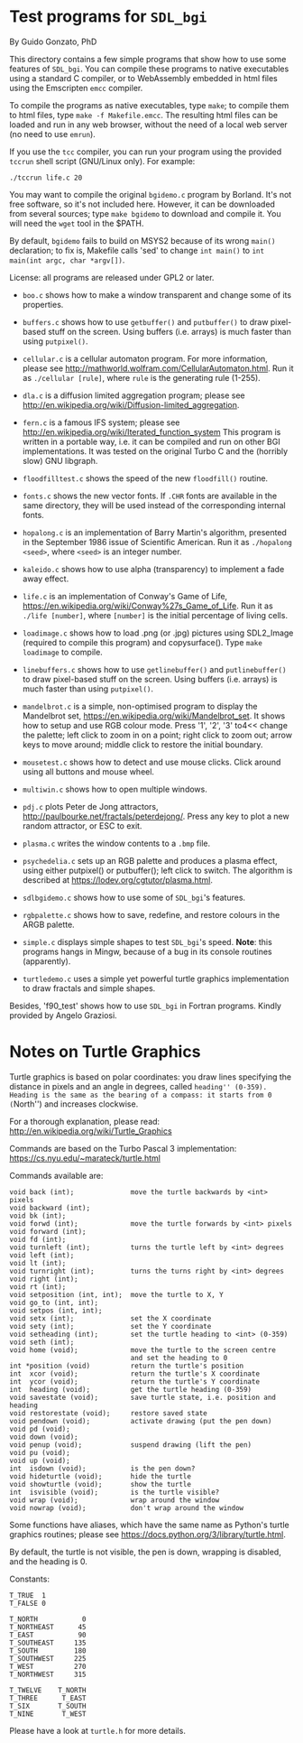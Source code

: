 # Test programs for `SDL_bgi`

By Guido Gonzato, PhD

This directory contains a few simple programs that show how to use
some features of `SDL_bgi`. You can compile these programs to native
executables using a standard C compiler, or to WebAssembly embedded in
html files using the Emscripten `emcc` compiler.

To compile the programs as native executables, type `make`; to compile
them to html files, type `make -f Makefile.emcc`. The resulting
html files can be loaded and run in any web browser, without the need
of a local web server (no need to use `emrun`).

If you use the `tcc` compiler, you can run your program using the
provided `tccrun` shell script (GNU/Linux only). For example:

    ./tccrun life.c 20

You may want to compile the original `bgidemo.c` program by Borland.
It's not free software, so it's not included here. However, it can be
downloaded from several sources; type `make bgidemo` to download and
compile it. You will need the `wget` tool in the $PATH.

By default, `bgidemo` fails to build on MSYS2 because of its wrong
`main()` declaration; to fix is, Makefile calls 'sed' to change `int
main()` to `int main(int argc, char *argv[])`.

License: all programs are released under GPL2 or later.

- `boo.c` shows how to make a window transparent and change some of
  its properties.

- `buffers.c` shows how to use `getbuffer()` and `putbuffer()` to draw
pixel-based stuff on the screen. Using buffers (i.e. arrays) is much
faster than using `putpixel()`.

- `cellular.c` is a cellular automaton program. For more information,
please see <http://mathworld.wolfram.com/CellularAutomaton.html>. Run
it as `./cellular [rule]`, where `rule` is the generating rule (1-255).

- `dla.c` is a diffusion limited aggregation program; please see
<http://en.wikipedia.org/wiki/Diffusion-limited_aggregation>.

- `fern.c` is a famous IFS system; please see
<http://en.wikipedia.org/wiki/Iterated_function_system> This program is
written in a portable way, i.e. it can be compiled and run on other
BGI implementations. It was tested on the original Turbo C and the
(horribly slow) GNU libgraph.

- `floodfilltest.c` shows the speed of the new `floodfill()` routine.

- `fonts.c` shows the new vector fonts. If `.CHR` fonts are available
in the same directory, they will be used instead of the corresponding
internal fonts.

- `hopalong.c` is an implementation of Barry Martin's algorithm,
presented in the September 1986 issue of Scientific American. Run it
as `./hopalong <seed>`, where `<seed>` is an integer number.

- `kaleido.c` shows how to use alpha (transparency) to implement a
fade away effect.

- `life.c` is an implementation of Conway's Game of Life,
<https://en.wikipedia.org/wiki/Conway%27s_Game_of_Life>. Run it as
`./life [number]`, where `[number]` is the initial percentage of living
cells.

- `loadimage.c` shows how to load .png (or .jpg) pictures using 
SDL2_Image (required to compile this program) and copysurface().
Type `make loadimage` to compile.

- `linebuffers.c` shows how to use `getlinebuffer()` and
`putlinebuffer()` to draw pixel-based stuff on the screen. Using
buffers (i.e. arrays) is much faster than using `putpixel()`.

- `mandelbrot.c` is a simple, non-optimised program to display the
Mandelbrot set, <https://en.wikipedia.org/wiki/Mandelbrot_set>. It
shows how to setup and use RGB colour mode. Press '1', '2', '3' to4<<
change the palette; left click to zoom in on a point; right click to
zoom out; arrow keys to move around; middle click to restore the
initial boundary.

- `mousetest.c` shows how to detect and use mouse clicks. Click around
using all buttons and mouse wheel.

- `multiwin.c` shows how to open multiple windows.

- `pdj.c` plots Peter de Jong attractors,
<http://paulbourke.net/fractals/peterdejong/>. Press any key to plot a
new random attractor, or ESC to exit.

- `plasma.c` writes the window contents to a `.bmp` file.

- `psychedelia.c` sets up an RGB palette and produces a plasma effect,
using either putpixel() or putbuffer(); left click to switch. The
algorithm is described at <https://lodev.org/cgtutor/plasma.html>.

- `sdlbgidemo.c` shows how to use some of `SDL_bgi`'s features.

- `rgbpalette.c` shows how to save, redefine, and restore colours in
the ARGB palette.

- `simple.c` displays simple shapes to test `SDL_bgi`'s speed.
**Note**: this programs hangs in Mingw, because of a bug in its
console routines (apparently).

- `turtledemo.c` uses a simple yet powerful turtle graphics
implementation to draw fractals and simple shapes.

Besides, 'f90_test' shows how to use `SDL_bgi` in Fortran programs.
Kindly provided by Angelo Graziosi.


# Notes on Turtle Graphics

Turtle graphics is based on polar coordinates: you draw lines
specifying the distance in pixels and an angle in degrees, called
``heading'' (0-359). Heading is the same as the bearing of a compass: it
starts from 0 (``North'') and increases clockwise.

For a thorough explanation, please read:
<http://en.wikipedia.org/wiki/Turtle_Graphics>

Commands are based on the Turbo Pascal 3 implementation:
<https://cs.nyu.edu/~marateck/turtle.html>

Commands available are:

````
void back (int);              move the turtle backwards by <int> pixels
void backward (int);
void bk (int);
void forwd (int);             move the turtle forwards by <int> pixels
void forward (int);
void fd (int);
void turnleft (int);          turns the turtle left by <int> degrees
void left (int);
void lt (int);
void turnright (int);         turns the turns right by <int> degrees
void right (int);
void rt (int);
void setposition (int, int);  move the turtle to X, Y
void go_to (int, int);
void setpos (int, int);
void setx (int);              set the X coordinate
void sety (int);              set the Y coordinate
void setheading (int);        set the turtle heading to <int> (0-359)
void seth (int);
void home (void);             move the turtle to the screen centre
                              and set the heading to 0
int *position (void)          return the turtle's position
int  xcor (void);             return the turtle's X coordinate
int  ycor (void);             return the turtle's Y coordinate
int  heading (void);          get the turtle heading (0-359)
void savestate (void);        save turtle state, i.e. position and heading
void restorestate (void);     restore saved state
void pendown (void);          activate drawing (put the pen down)
void pd (void);
void down (void);
void penup (void);            suspend drawing (lift the pen)
void pu (void);
void up (void);
int  isdown (void);           is the pen down?
void hideturtle (void);       hide the turtle
void showturtle (void);       show the turtle
int  isvisible (void);        is the turtle visible?
void wrap (void);             wrap around the window
void nowrap (void);           don't wrap around the window
````

Some functions have aliases, which have the same name as Python's
turtle graphics routines; please see
<https://docs.python.org/3/library/turtle.html>.

By default, the turtle is not visible, the pen is down, wrapping is
disabled, and the heading is 0.

Constants:

````
T_TRUE  1
T_FALSE 0

T_NORTH           0
T_NORTHEAST      45
T_EAST           90
T_SOUTHEAST     135
T_SOUTH         180
T_SOUTHWEST     225
T_WEST          270
T_NORTHWEST     315

T_TWELVE    T_NORTH
T_THREE      T_EAST
T_SIX       T_SOUTH
T_NINE       T_WEST
````

Please have a look at `turtle.h` for more details.
